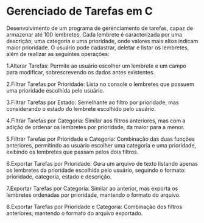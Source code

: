 # Gerenciado de Tarefas em C

Desenvolvimento de um programa de gerenciamento de tarefas, capaz de armazenar até 100 lembretes. Cada lembrete é caracterizada por uma descrição, uma categoria e uma prioridade, onde valores mais altos indicam maior prioridade. O usuário pode cadastrar, deletar e listar os lembretes, além de realizar as seguintes operações: 

1.Alterar Tarefas: Permite ao usuário escolher um lembrete e um campo para modificar, sobrescrevendo os dados antes existentes.

2.Filtrar Tarefas por Prioridade: Lista no console o lembretes que possuem uma prioridade escolhida pelo usuário.

3.Filtrar Tarefas por Estado: Semelhante ao filtro por prioridade, mas considerando o estado do lembrete escolhido pelo usuário.

4.Filtrar Tarefas por Categoria: Similar aos filtros anteriores, mas com a adição de ordenar os lembretes por prioridade, da maior para a menor.

5.Filtrar Tarefas por Prioridade e Categoria: Combinação das duas funções anteriores, permitindo ao usuário escolher uma categoria e uma prioridade, exibindo os lembretes que passam pelos dois filtros.

6.Exportar Tarefas por Prioridade: Gera um arquivo de texto listando apenas os lembretes da prioridade escolhida pelo usuário, seguindo o formato: prioridade, categoria, estado e descrição.

7.Exportar Tarefas por Categoria: Similar ao anterior, mas exporta os lembretes ordenadas por prioridade, mantendo o formato do arquivo.

8.Exportar Tarefas por Prioridade e Categoria: Combinação dos filtros anteriores, mantendo o formato do arquivo exportado.
